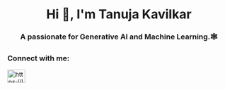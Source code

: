 <h1 align="center">Hi 👋, I'm Tanuja Kavilkar</h1>
<h3 align="center">A passionate for Generative AI and Machine Learning.🕸️</h3>
<h3 align="left">Connect with me:</h3>
<p align="left">
<a href="https://www.leetcode.com/https://leetcode.com/tanuja12/" target="blank"><img align="center" src="https://raw.githubusercontent.com/rahuldkjain/github-profile-readme-generator/master/src/images/icons/Social/leet-code.svg" alt="https://leetcode.com/tanuja12/" height="30" width="40" /></a>
</p>



